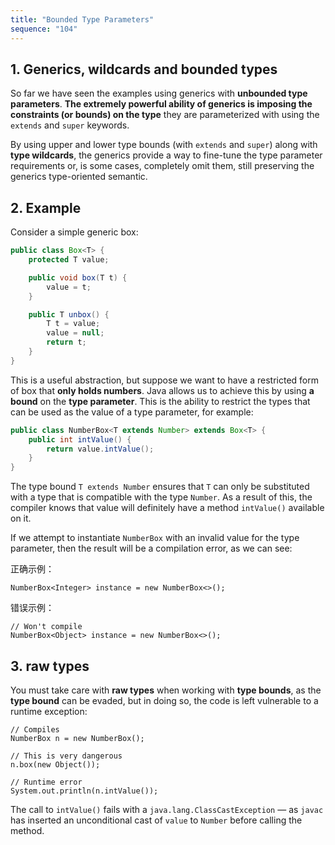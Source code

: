 ```yaml
---
title: "Bounded Type Parameters"
sequence: "104"
---
```


## 1. Generics, wildcards and bounded types

So far we have seen the examples using generics with **unbounded type parameters**.
**The extremely powerful ability of generics is imposing the constraints (or bounds) on the type** they are parameterized with using the `extends` and `super` keywords.

By using upper and lower type bounds (with `extends` and `super`) along with **type wildcards**,
the generics provide a way to fine-tune the type parameter requirements or, is some cases,
completely omit them, still preserving the generics type-oriented semantic.

## 2. Example

Consider a simple generic box:

```java
public class Box<T> {
    protected T value;

    public void box(T t) {
        value = t;
    }

    public T unbox() {
        T t = value;
        value = null;
        return t;
    }
}
```

This is a useful abstraction, but suppose we want to have a restricted form of box that **only holds numbers**.
Java allows us to achieve this by using **a bound** on the **type parameter**.
This is the ability to restrict the types that can be used as the value of a type parameter, for example:

```java
public class NumberBox<T extends Number> extends Box<T> {
    public int intValue() {
        return value.intValue();
    }
}
```

The type bound `T extends Number` ensures that `T` can only be substituted with a type that is compatible with the type `Number`.
As a result of this, the compiler knows that value will definitely have a method `intValue()` available on it.

If we attempt to instantiate `NumberBox` with an invalid value for the type parameter, then the result will be a compilation error, as we can see:

正确示例：

```text
NumberBox<Integer> instance = new NumberBox<>();
```

错误示例：

```text
// Won't compile
NumberBox<Object> instance = new NumberBox<>();
```

## 3. raw types

You must take care with **raw types** when working with **type bounds**, as the **type bound** can be evaded,
but in doing so, the code is left vulnerable to a runtime exception:

```text
// Compiles
NumberBox n = new NumberBox();

// This is very dangerous
n.box(new Object());

// Runtime error
System.out.println(n.intValue());
```

The call to `intValue()` fails with a `java.lang.ClassCastException` — as `javac` has inserted an unconditional cast of `value` to `Number` before calling the method.
